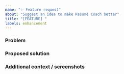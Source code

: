 ```yaml
---
name: "✨ Feature request"
about: "Suggest an idea to make Resume Coach better"
title: "[FEATURE] "
labels: enhancement
---
```


### Problem

### Proposed solution

### Additional context / screenshots
